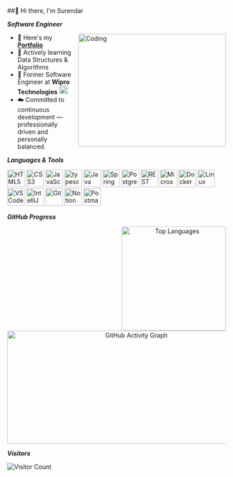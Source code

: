 ##👋 Hi there, I'm Surendar

***Software Engineer***

<img align="right" alt="Coding" width="340" height="260" src="https://cdn.dribbble.com/users/1162077/screenshots/3848914/programmer.gif">

- 📌 Here's my [**Portfolio**](https://surendar-us.netlify.app/)
- 🌱 Actively learning Data Structures & Algorithms
- 💼 Former Software Engineer at **Wipro Technologies** <img src="https://upload.wikimedia.org/wikipedia/commons/a/a0/Wipro_Primary_Logo_Color_RGB.svg" height="20" /> 
- ☁️ Committed to continuous development — professionally driven and personally balanced.



***Languages & Tools***

<p align="left">
  <img title="HTML5" height="40" src="https://img.icons8.com/color/48/000000/html-5.png" />
  <img title="CSS3" height="40" src="https://img.icons8.com/color/48/000000/css3.png" />
  <img title="JavaScript" height="40" src="https://img.icons8.com/color/48/000000/javascript.png" />
  <img width="40" height="40" src="https://img.icons8.com/color/48/typescript.png" alt="typescript"/>
  <img title="Java" height="40" src="https://img.icons8.com/color/48/000000/java-coffee-cup-logo.png" />
  <img title="Spring Boot" height="40" src="https://img.icons8.com/color/48/000000/spring-logo.png" />
  <img title="PostgreSQL" height="40" src="https://img.icons8.com/color/48/postgreesql.png" />
  <img title="REST APIs" height="40" src="https://img.icons8.com/nolan/64/api-settings.png" />
  <img title="Microservices" height="40" src="https://img.icons8.com/external-soft-fill-juicy-fish/60/external-microservice-microservices-soft-fill-soft-fill-juicy-fish.png" />
  <img title="Docker" height="40" src="https://img.icons8.com/fluency/48/docker.png" />
  <img title="Linux" height="40" src="https://img.icons8.com/color/48/linux--v1.png" />
  <img title="VS Code" height="40" src="https://img.icons8.com/color/48/visual-studio-code-2019.png" />
  <img title="IntelliJ IDEA" height="40" src="https://img.icons8.com/color/48/intellij-idea.png" />
  <img title="Git" height="40" src="https://img.icons8.com/color/50/git.png" />
  <img title="Notion" height="40" src="https://img.icons8.com/color/48/notion--v1.png" />
  <img title="Postman" height="40" src="https://img.icons8.com/dusk/64/postman-api.png" />
</p>

***GitHub Progress***
<div align="center">
  <img align="right" src="https://github-readme-stats.vercel.app/api/top-langs/?username=yerus1&layout=compact&langs_count=8&theme=github_dark&hide_border=true&text_color=ffffff&title_color=ffffff" alt="Top Languages" width="240" />
  <img src="https://github-readme-activity-graph.vercel.app/graph?username=yerus1&bg_color=000000&color=ffffff&line=04ff00&point=ffffff&area=true&hide_border=true" 
       alt="GitHub Activity Graph" width="580" height="260" />
</div>


***Visitors***  

![Visitor Count](https://profile-counter.glitch.me/yerus1/count.svg)




